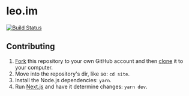 # leo.im

[![Build Status](https://circleci.com/gh/leo/site.svg?&style=shield)](https://circleci.com/gh/leo/site)

## Contributing

1. [Fork](https://help.github.com/articles/fork-a-repo) this repository to your own GitHub account and then [clone](https://help.github.com/articles/cloning-a-repository) it to your computer.
2. Move into the repository's dir, like so: `cd site`.
3. Install the Node.js dependencies: `yarn`.
4. Run [Next.js](https://github.com/vercel/next.js) and have it determine changes: `yarn dev`.
